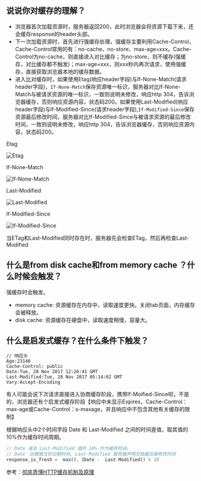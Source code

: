 ## 说说你对缓存的理解？
* 浏览器首次加载资源时，服务器返回200，此时浏览器会将资源下载下来，还会缓存response的header头部。
* 下一次加载资源时，首先进行强缓存处理，强缓存主要利用Cache-Control，Cache-Control常用的有：no-cache、no-store、max-age=xxx。Cache-Control为no-cache，则直接进入对比缓存；为no-store，则不缓存(强缓存，对比缓存都不触发)；max-age=xxx，则xxx秒内再次请求，使用强缓存，直接获取浏览器本地的缓存数据。
* 进入比对缓存时，如果使用Etag(响应header字段)与If-None-Match(请求header字段)，<code>If-None-Match</code>保存资源唯一标识，服务器对比If-None-Match与被请求资源的唯一标识，一致则说明未修改，响应http 304，告诉浏览器缓存，否则响应资源内容，状态码200。如果使用Last-Modified(响应header字段)与If-Modified-Since(请求header字段),<code>If-Modified-Since</code>保存资源最后修改时间，服务器对比If-Modified-Since与被请求资源的最后修改时间，一致则说明未修改，响应http 304，告诉浏览器缓存，否则响应资源内容，状态码200。

Etag

![Etag](@assets/browser/browser/10.png)

If-None-Match

![If-None-Match](@assets/browser/browser/11.png)

Last-Modified

![Last-Modified](@assets/browser/browser/12.png)

If-Modified-Since

![If-Modified-Since](@assets/browser/browser/13.png)

当ETag和Last-Modified同时存在时，服务器先会检查ETag，然后再检查Last-Modified

## 什么是from disk cache和from memory cache ？什么时候会触发？
强缓存时会触发。
* memory cache: 资源缓存在内存中，读取速度更快。关闭tab页面，内存缓存会被释放。
* disk cache: 资源缓存在硬盘中，读取速度稍慢，容量大。

## 什么是启发式缓存？在什么条件下触发？
```http
// 响应头
Age:23146
Cache-Control: public
Date:Tue, 28 Nov 2017 12:26:41 GMT
Last-Modified:Tue, 28 Nov 2017 05:14:02 GMT
Vary:Accept-Encoding
```
有人可能会说下次请求直接进入协商缓存阶段，携带If-Moified-Since呗，不是的，浏览器还有个启发式缓存阶段【响应中未显示Expires，Cache-Control：max-age或Cache-Control：s-maxage，并且响应中不包含其他有关缓存的限制】

根据响应头中2个时间字段 Date 和 Last-Modified 之间的时间差值，取其值的10%作为缓存时间周期。
```js
// Date 减去 Last-Modified 值的 10% 作为缓存时间。
// Date：创建报文的日期时间, Last-Modified 服务器声明文档最后被修改时间
response_is_fresh =  max(0,（Date -  Last-Modified)) % 10
```



参考：[彻底弄懂HTTP缓存机制及原理](https://www.cnblogs.com/chenqf/p/6386163.html)